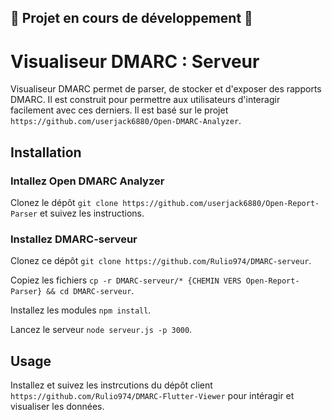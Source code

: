 ## :construction: Projet en cours de développement :construction:

# Visualiseur DMARC : Serveur

Visualiseur DMARC permet de parser, de stocker et d'exposer des rapports DMARC. Il est construit pour permettre aux utilisateurs d'interagir facilement avec ces derniers.
Il est basé sur le projet `https://github.com/userjack6880/Open-DMARC-Analyzer`.

## Installation

### Intallez Open DMARC Analyzer

Clonez le dépôt ```git clone https://github.com/userjack6880/Open-Report-Parser``` et suivez les instructions.

### Installez DMARC-serveur

Clonez ce dépôt ```git clone https://github.com/Rulio974/DMARC-serveur```.

Copiez les fichiers ```cp -r DMARC-serveur/* {CHEMIN VERS Open-Report-Parser} && cd DMARC-serveur```.

Installez les modules ```npm install```.

Lancez le serveur ```node serveur.js -p 3000```.


## Usage

Installez et suivez les instrcutions du dépôt client ```https://github.com/Rulio974/DMARC-Flutter-Viewer``` pour intéragir et visualiser les données.






